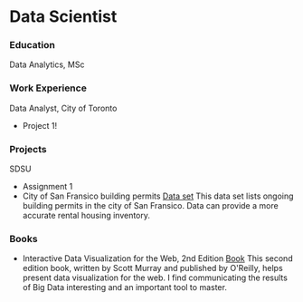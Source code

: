 # Data Scientist 

### Education
Data Analytics, MSc

### Work Experience
Data Analyst, City of Toronto 
- Project 1!

### Projects
SDSU 
- Assignment 1
- City of San Fransico building permits [Data set](https://data.sfgov.org/d/i98e-djp9/visualization)
This data set lists ongoing building permits in the city of San Fransico. Data can provide a more accurate rental housing inventory.

### Books
- Interactive Data Visualization for the Web, 2nd Edition [Book](https://learning.oreilly.com/library/view/interactive-data-visualization/9781491921296/)
  This second edition book, written by Scott Murray and published by O'Reilly, helps present data visualization for the web. I find communicating the results of Big Data interesting and an important tool to master.
